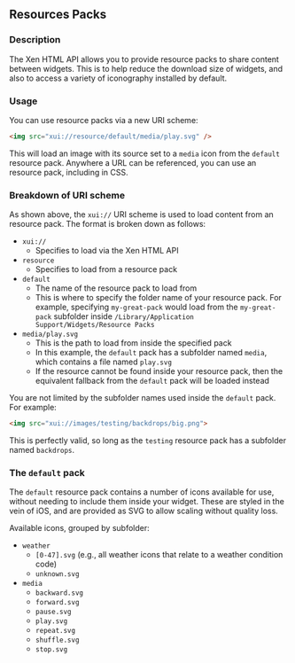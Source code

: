 ## Resources Packs
### Description

The Xen HTML API allows you to provide resource packs to share content between widgets. This is to help reduce the download size of widgets, and also to access a variety of iconography installed by default.

### Usage

You can use resource packs via a new URI scheme:

```html
<img src="xui://resource/default/media/play.svg" />
```

This will load an image with its source set to a `media` icon from the `default` resource pack. Anywhere a URL can be referenced, you can use an resource pack, including in CSS.

### Breakdown of URI scheme

As shown above, the `xui://` URI scheme is used to load content from an resource pack. The format is broken down as follows:

- `xui://`
    - Specifies to load via the Xen HTML API
- `resource`
    - Specifies to load from a resource pack
- `default`
    - The name of the resource pack to load from
    - This is where to specify the folder name of your resource pack. For example, specifying `my-great-pack` would load from the `my-great-pack` subfolder inside `/Library/Application Support/Widgets/Resource Packs`
- `media/play.svg`
    - This is the path to load from inside the specified pack
    - In this example, the `default` pack has a subfolder named `media`, which contains a file named `play.svg`
    - If the resource cannot be found inside your resource pack, then the equivalent fallback from the `default` pack will be loaded instead

You are not limited by the subfolder names used inside the `default` pack. For example:

```html
<img src="xui://images/testing/backdrops/big.png">
```

This is perfectly valid, so long as the `testing` resource pack has a subfolder named `backdrops`.

### The `default` pack

The `default` resource pack contains a number of icons available for use, without needing to include them inside your widget. These are styled in the vein of iOS, and are provided as SVG to allow scaling without quality loss.

Available icons, grouped by subfolder:

- `weather`
    - `[0-47].svg` (e.g., all weather icons that relate to a weather condition code)
    - `unknown.svg`
- `media`
    - `backward.svg`
    - `forward.svg`
    - `pause.svg`
    - `play.svg`
    - `repeat.svg`
    - `shuffle.svg`
    - `stop.svg`